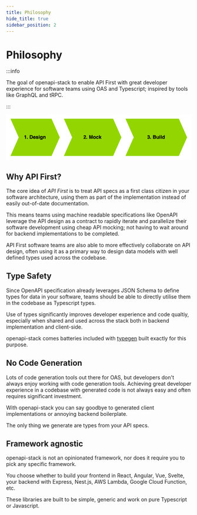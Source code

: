 ```yaml
---
title: Philosophy
hide_title: true
sidebar_position: 2
---
```


# Philosophy

:::info

The goal of openapi-stack to enable API First with great developer experience for software teams using OAS and Typescript; inspired by tools like GraphQL and tRPC.

:::

<div className="text-center">
<img alt="API First Cycle" src="/img/openapi-stack.drawio.png" />
</div>

## Why API First?

The core idea of _API First_ is to treat API specs as a first class citizen in your software architecture, using them as part of the implementation instead of easily out-of-date documentation.

This means teams using machine readable specifications like OpenAPI leverage the API design as a contract to rapidly iterate and parallelize their software development using cheap API mocking; not having to wait around for backend implementations to be completed.

API First software teams are also able to more effectively collaborate on API design, often using it as a primary way to design data models with well defined types used across the codebase.

## Type Safety

Since OpenAPI specification already leverages JSON Schema to define types for data in your software, teams should be able to directly utilise them in the codebase as Typescript types.

Use of types significantly improves developer experience and code qualtiy, especially when shared and used across the stack both in backend implementation and client-side.

openapi-stack comes batteries included with [typegen](/docs/openapi-client-axios/typegen) built exactly for this purpose.

## No Code Generation

Lots of code generation tools out there for OAS, but developers don't always enjoy working with code generation tools. Achieving great developer experience in a codebase with generated code is not always easy and often requires significant investment.

With openapi-stack you can say goodbye to generated client implementations or annoying backend boilerplate.

The only thing we generate are types from your API specs.

## Framework agnostic

openapi-stack is not an opinionated framework, nor does it require you to pick any specific framework.

You choose whether to build your frontend in React, Angular, Vue, Svelte, your backend with Express, Nest.js, AWS Lambda, Google Cloud Function, etc.

These libraries are built to be simple, generic and work on pure Typescript or Javascript.
